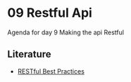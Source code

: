 # 09 Restful Api
Agenda for day 9 Making the api Restful


## Literature
* [RESTful Best Practices](http://www.restapitutorial.com/media/RESTful_Best_Practices-v1_1.pdf)

